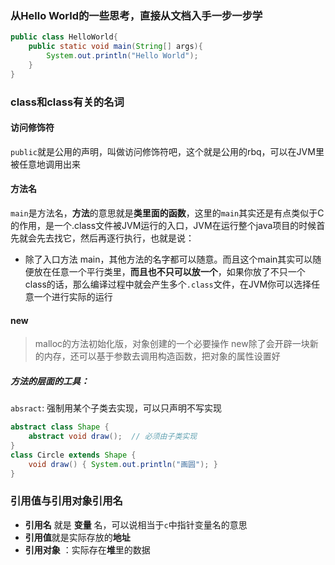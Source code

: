 ### 从Hello World的一些思考，直接从文档入手一步一步学

```java
public class HelloWorld{
    public static void main(String[] args){
        System.out.println("Hello World");
    }
}
```

### class和class有关的名词

#### 访问修饰符
`public`就是公用的声明，叫做访问修饰符吧，这个就是公用的rbq，可以在JVM里被任意地调用出来
#### 方法名
`main`是方法名，**方法**的意思就是**类里面的函数**，这里的`main`其实还是有点类似于C的作用，是一个.class文件被JVM运行的入口，JVM在运行整个java项目的时候首先就会先去找它，然后再逐行执行，也就是说：
- 除了入口方法 main，其他方法的名字都可以随意。而且这个main其实可以随便放在任意一个平行类里，**而且也不只可以放一个**，如果你放了不只一个class的话，那么编译过程中就会产生多个`.class`文件，在JVM你可以选择任意一个进行实际的运行
#### new
> malloc的方法初始化版，对象创建的一个必要操作
new除了会开辟一块新的内存，还可以基于参数去调用构造函数，把对象的属性设置好


##### 方法的层面的工具：
`absract`: 强制用某个子类去实现，可以只声明不写实现
```java 
abstract class Shape {
    abstract void draw();  // 必须由子类实现
}
class Circle extends Shape {
    void draw() { System.out.println("画圆"); }
}
```

### 引用值与引用对象引用名
- **引用名** 就是 **变量** 名，可以说相当于`c`中指针变量名的意思
- **引用值**就是实际存放的**地址**
- **引用对象** ：实际存在**堆**里的数据